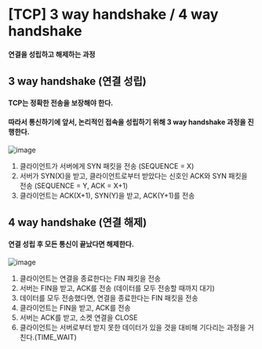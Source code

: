 # [TCP] 3 way handshake / 4 way handshake
#### 연결을 성립하고 해제하는 과정

## 3 way handshake (연결 성립)
#### TCP는 정확한 전송을 보장해야 한다.
#### 따라서 통신하기에 앞서, 논리적인 접속을 성립하기 위해 3 way handshake 과정을 진행한다.

![image](https://user-images.githubusercontent.com/51224070/108304203-d5e87780-71ea-11eb-877b-b74434d27336.png)

1. 클라이언트가 서버에게 SYN 패킷을 전송 (SEQUENCE = X)
2. 서버가 SYN(X)을 받고, 클라이언트로부터 받았다는 신호인 ACK와 SYN 패킷을 전송 (SEQUENCE = Y, ACK = X+1)
3. 클라이언트는 ACK(X+1), SYN(Y)을 받고, ACK(Y+1)를 전송

## 4 way handshake (연결 해제)
#### 연결 성립 후 모든 통신이 끝났다면 해제한다.

![image](https://user-images.githubusercontent.com/51224070/108305807-2e6d4400-71ee-11eb-8367-ffa53655e953.png)

1. 클라이언트는 연결을 종료한다는 FIN 패킷을 전송
2. 서버는 FIN을 받고, ACK를 전송 (데이터를 모두 전송할 때까지 대기)
3. 데이터를 모두 전송했다면, 연결을 종료한다는 FIN 패킷을 전송
4. 클라이언트는 FIN을 받고, ACK를 전송
5. 서버는 ACK를 받고, 소켓 연결을 CLOSE
6. 클라이언트는 서버로부터 받지 못한 데이터가 있을 것을 대비해 기다리는 과정을 거친다.(TIME_WAIT)
